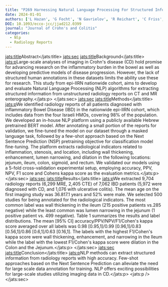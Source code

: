 ```yaml
---
title: "P269 Harnessing Natural Language Processing For Structured Information Extraction From Radiology Reports In Crohn's Disease: A Nationwide Study From The Epi-iirn"
date: 2024-01-01
authors: ['L Hazan', 'G Focht', 'N Gavrielov', 'R Reichart', 'C Friss', 'R Cytter Kuint', 'D Turner', 'M Freiman']
DOI: 10.1093/ecco-jcc/jjad212.0399
journal: "Journal of Crohn's and Colitis"
categories: 
  - Nlp
  - Radiology Reports
---
```

<jats:title>Abstract</jats:title>
               <jats:sec>
                  <jats:title>Background</jats:title>
                  <jats:p>Large-scale analyses of imaging in Crohn's disease (CD) hold promise for advancing research on the inflammatory burden in the bowel as well as developing predictive models of disease progression. However, the lack of structured human annotations in these datasets limits the ability use these for research. This study from epi-IIRN nationwide cohort, aims to develop and evaluate Natural Language Processing (NLP) algorithms for extracting structured information from unstructured radiology reports on CT and MR enterography.</jats:p>
               </jats:sec>
               <jats:sec>
                  <jats:title>Methods</jats:title>
                  <jats:p>We identified radiology reports of all patients diagnosed with inflammatory Bowel Disease (IBD) in the nationwide epi-IIRN cohort, which includes data from the four Israeli HMOs, covering 98% of the population. We developed an in-house NLP platform using a publicly available Hebrew pretrained BERT model. After annotating a small portion of the reports for validation, we fine-tuned the model on our dataset through a masked language task, followed by a few-shot approach based on the Next Sentence Prediction (NSP) pretraining objective for classification model fine-tuning. The platform extracts radiological indicators related to inflammation, stenosis, and location, including wall thickening, enhancement, lumen narrowing, and dilation in the following locations: jejunum, ileum, colon, sigmoid, and rectum. We validated our models using a 5-fold cross-validation experimental setup, employing accuracy, PPV, NPV, F1 score and Cohens kappa score as the evaluation metrics.</jats:p>
               </jats:sec>
               <jats:sec>
                  <jats:title>Results</jats:title>
                  <jats:p>We extracted 9,704 radiology reports (6,299 MRE, 2,405 CTE) of 7,062 IBD patients (5,972 were diagnosed with CD, and 1,076 with ulcerative colitis). The mean age on the first imaging study was 36.817.1 years and 52% were male. We selected 500 studies for being annotated for the radiological indicators. The most common label was wall thickening in the ileum (215 positive patients vs.285 negative) while the least common was lumen narrowing in the jejunum (1 positive patient vs. 499 negative). Table 1 summarizes the results and label distributions. The mean [95% CI] accuracy/PPV/NPV/F1/Cohen's kappa score averaged over all labels was 0.98 [0.95,1]/0.99 [0.96,1]/0.83 [0.56,1]/0.86 [0.6,1]/0.63 [0.16,1]. The labels with the highest F1/Cohen's kappa score were wall thickening, enhancement, and narrowing in the Ileum while the label with the lowest F1/Cohen's kappa score were dilation in the Colon and the Jejunum.</jats:p>
               </jats:sec>
               <jats:sec>
                  <jats:title>Conclusion</jats:title>
                  <jats:p>NLP methods can extract structured information from radiology reports with high accuracy. Few-shot approaches based on the Next Sentence Prediction can alleviate the need for large scale data annotation for training. NLP offers exciting possibilities for large-scale studies utilizing imaging data in CD.</jats:p>
                  <jats:p />
               </jats:sec>
            